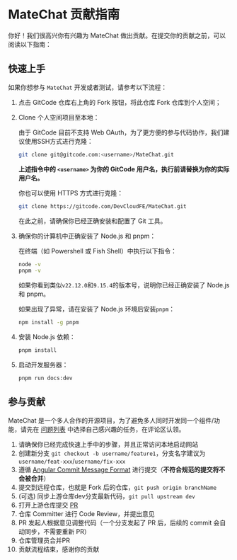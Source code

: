 # MateChat 贡献指南

你好！我们很高兴你有兴趣为 MateChat 做出贡献。在提交你的贡献之前，可以阅读以下指南：

## 快速上手

如果你想参与 `MateChat` 开发或者测试，请参考以下流程：

1. 点击 GitCode 仓库右上角的 Fork 按钮，将此仓库 Fork 仓库到个人空间；
2. Clone 个人空间项目至本地：

   由于 GitCode 目前不支持 Web OAuth，为了更方便的参与代码协作，我们建议使用SSH方式进行克隆：

   ```bash
   git clone git@gitcode.com:<username>/MateChat.git
   ```

   **上述指令中的 `<username>` 为你的 GitCode 用户名，执行前请替换为你的实际用户名。**

   你也可以使用 HTTPS 方式进行克隆：

   ```bash
   git clone https://gitcode.com/DevCloudFE/MateChat.git
   ```

   在此之前，请确保你已经正确安装和配置了 Git 工具。

3. 确保你的计算机中正确安装了 Node.js 和 pnpm：

   在终端（如 Powershell 或 Fish Shell）中执行以下指令：

   ```bash
   node -v
   pnpm -v
   ```

   如果你看到类似`v22.12.0`和`9.15.4`的版本号，说明你已经正确安装了 Node.js 和 pnpm。

   如果出现了异常，请在安装了 Node.js 环境后安装`pnpm`：

   ```bash
   npm install -g pnpm
   ```

4. 安装 Node.js 依赖：

   ```bash
   pnpm install
   ```

5. 启动开发服务器：

   ```bash
   pnpm run docs:dev
   ```

## 参与贡献

MateChat 是一个多人合作的开源项目，为了避免多人同时开发同一个组件/功能，请先在 [问题列表](https://gitcode.com/DevCloudFE/MateChat/issues) 中选择自己感兴趣的任务，在评论区认领。

1. 请确保你已经完成快速上手中的步骤，并且正常访问本地启动网站
2. 创建新分支 `git checkout -b username/feature1`，分支名字建议为`username/feat-xxx`/`username/fix-xxx`
3. 遵循 [Angular Commit Message Format](https://github.com/angular/angular/blob/master/CONTRIBUTING.md#commit) 进行提交（**不符合规范的提交将不会被合并**）
4. 提交到远程仓库，也就是 Fork 后的仓库，`git push origin branchName`
5. (可选) 同步上游仓库dev分支最新代码，`git pull upstream dev`
6. 打开上游仓库提交 [PR](https://gitcode.com/DevCloudFE/MateChat/pulls)
7. 仓库 Committer 进行 Code Review，并提出意见
8. PR 发起人根据意见调整代码（一个分支发起了 PR 后，后续的 commit 会自动同步，不需要重新 PR）
9. 仓库管理员合并PR
10. 贡献流程结束，感谢你的贡献
